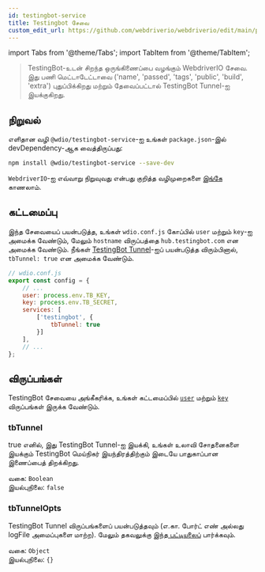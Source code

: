 ```yaml
---
id: testingbot-service
title: Testingbot சேவை
custom_edit_url: https://github.com/webdriverio/webdriverio/edit/main/packages/wdio-testingbot-service/README.md
---
```


import Tabs from '@theme/Tabs';
import TabItem from '@theme/TabItem';

> TestingBot-உடன் சிறந்த ஒருங்கிணைப்பை வழங்கும் WebdriverIO சேவை. இது பணி மெட்டாடேட்டாவை ('name', 'passed', 'tags', 'public', 'build', 'extra') புதுப்பிக்கிறது மற்றும் தேவைப்பட்டால் TestingBot Tunnel-ஐ இயக்குகிறது.

## நிறுவல்

எளிதான வழி `@wdio/testingbot-service`-ஐ உங்கள் `package.json`-இல் devDependency-ஆக வைத்திருப்பது:

```sh
npm install @wdio/testingbot-service --save-dev
```

`WebdriverIO`-ஐ எவ்வாறு நிறுவுவது என்பது குறித்த வழிமுறைகளை [இங்கே](https://webdriver.io/docs/gettingstarted) காணலாம்.

## கட்டமைப்பு

இந்த சேவையைப் பயன்படுத்த, உங்கள் `wdio.conf.js` கோப்பில் `user` மற்றும் `key`-ஐ அமைக்க வேண்டும், மேலும் `hostname` விருப்பத்தை `hub.testingbot.com` என அமைக்க வேண்டும். நீங்கள் [TestingBot Tunnel](https://testingbot.com/support/other/tunnel)-ஐப் பயன்படுத்த விரும்பினால், `tbTunnel: true` என அமைக்க வேண்டும்.

```js
// wdio.conf.js
export const config = {
    // ...
    user: process.env.TB_KEY,
    key: process.env.TB_SECRET,
    services: [
        ['testingbot', {
            tbTunnel: true
        }]
    ],
    // ...
};
```

## விருப்பங்கள்

TestingBot சேவையை அங்கீகரிக்க, உங்கள் கட்டமைப்பில் [`user`](https://webdriver.io/docs/options#user) மற்றும் [`key`](https://webdriver.io/docs/options#key) விருப்பங்கள் இருக்க வேண்டும்.

### tbTunnel
true எனில், இது TestingBot Tunnel-ஐ இயக்கி, உங்கள் உலாவி சோதனைகளை இயக்கும் TestingBot மெய்நிகர் இயந்திரத்திற்கும் இடையே பாதுகாப்பான இணைப்பைத் திறக்கிறது.

வகை: `Boolean`<br />
இயல்புநிலை: `false`

### tbTunnelOpts
TestingBot Tunnel விருப்பங்களைப் பயன்படுத்தவும் (எ.கா. போர்ட் எண் அல்லது logFile அமைப்புகளை மாற்ற). மேலும் தகவலுக்கு [இந்த பட்டியலைப்](https://github.com/testingbot/testingbot-tunnel-launcher) பார்க்கவும்.

வகை: `Object`<br />
இயல்புநிலை: `{}`